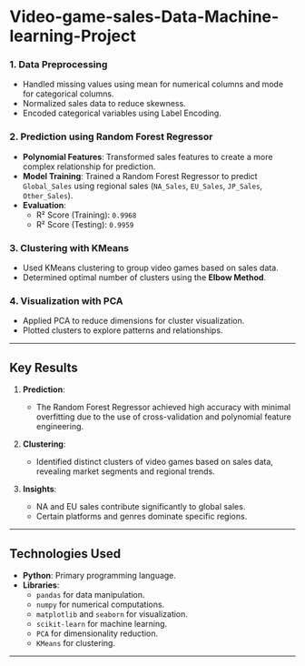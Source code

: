 # Video-game-sales-Data-Machine-learning-Project
### 1. **Data Preprocessing**
- Handled missing values using mean for numerical columns and mode for categorical columns.
- Normalized sales data to reduce skewness.
- Encoded categorical variables using Label Encoding.

### 2. **Prediction using Random Forest Regressor**
- **Polynomial Features**: Transformed sales features to create a more complex relationship for prediction.
- **Model Training**: Trained a Random Forest Regressor to predict `Global_Sales` using regional sales (`NA_Sales`, `EU_Sales`, `JP_Sales`, `Other_Sales`).
- **Evaluation**: 
  - R² Score (Training): `0.9968`
  - R² Score (Testing): `0.9959`

### 3. **Clustering with KMeans**
- Used KMeans clustering to group video games based on sales data.
- Determined optimal number of clusters using the **Elbow Method**.

### 4. **Visualization with PCA**
- Applied PCA to reduce dimensions for cluster visualization.
- Plotted clusters to explore patterns and relationships.

---

## Key Results

1. **Prediction**:
   - The Random Forest Regressor achieved high accuracy with minimal overfitting due to the use of cross-validation and polynomial feature engineering.

2. **Clustering**:
   - Identified distinct clusters of video games based on sales data, revealing market segments and regional trends.

3. **Insights**:
   - NA and EU sales contribute significantly to global sales.
   - Certain platforms and genres dominate specific regions.

---

## Technologies Used

- **Python**: Primary programming language.
- **Libraries**:
  - `pandas` for data manipulation.
  - `numpy` for numerical computations.
  - `matplotlib` and `seaborn` for visualization.
  - `scikit-learn` for machine learning.
  - `PCA` for dimensionality reduction.
  - `KMeans` for clustering.

---
